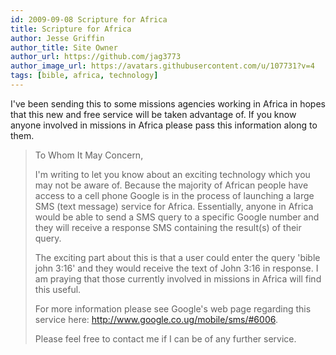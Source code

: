 ```yaml
---
id: 2009-09-08 Scripture for Africa
title: Scripture for Africa
author: Jesse Griffin
author_title: Site Owner
author_url: https://github.com/jag3773
author_image_url: https://avatars.githubusercontent.com/u/107731?v=4
tags: [bible, africa, technology]
---
```


I've been sending this to some missions agencies working in Africa in hopes that this new and free service will be taken advantage of.  If you know anyone involved in missions in Africa please pass this information along to them.

<!--truncate-->

>To Whom It May Concern,
>
>I'm writing to let you know about an exciting technology which you may not be aware of.  Because the majority of African people have access to a cell phone Google is in the process of launching a large SMS (text message) service for Africa.  Essentially, anyone in Africa would be able to send a SMS query to a specific Google number and they will receive a response SMS containing the result(s) of their query.
>
>The exciting part about this is that a user could enter the query 'bible john 3:16' and they would receive the text of John 3:16 in response.  I am praying that those currently involved in missions in Africa will find this useful.
>
>For more information please see Google's web page regarding this service here: http://www.google.co.ug/mobile/sms/#6006.
>
>Please feel free to contact me if I can be of any further service.
